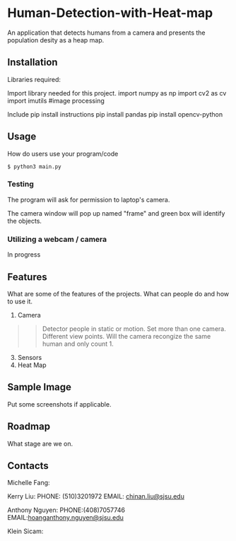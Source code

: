 # Human-Detection-with-Heat-map
An application that detects humans from a camera and presents the population desity as a heap map.

## Installation
Libraries required:

Import library needed for this project.
import numpy as np
import cv2 as cv
import imutils #image processing

Include pip install instructions
pip install pandas
pip install opencv-python

## Usage
How do users use your program/code
```
$ python3 main.py

```
### Testing

The program will ask for permission to laptop's camera.

The camera window will pop up named "frame" and green box will identify the objects.

### Utilizing a webcam / camera

In progress

## Features

What are some of the features of the projects. What can people do and how to use it. 
1. Camera
>  > Detector people in static or motion.
>  > Set more than one camera. Different view points. Will the camera recongize the same human and only count 1.
3. Sensors
4. Heat Map

## Sample Image
Put some screenshots if applicable. 

## Roadmap
What stage are we on.

## Contacts
Michelle Fang:

Kerry Liu:
PHONE: (510)3201972
EMAIL: chinan.liu@sjsu.edu

Anthony Nguyen: 
PHONE:(408)7057746
EMAIL:hoanganthony.nguyen@sjsu.edu

Klein Sicam:
